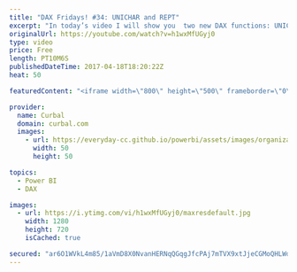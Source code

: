 ```yaml
---
title: "DAX Fridays! #34: UNICHAR and REPT"
excerpt: "In today’s video I will show you  two new DAX functions: UNICHAR and REPT  UNICHAR DAX function allows you to display unicode symbols in Power BI and Excel.   REPT allows you to repeat text using DAX.  With both functions you can create a star rating visualization among other cool things.  Chris Web"
originalUrl: https://youtube.com/watch?v=h1wxMfUGyj0
type: video
price: Free
length: PT10M6S
publishedDateTime: 2017-04-18T18:20:22Z
heat: 50

featuredContent: "<iframe width=\"800\" height=\"500\" frameborder=\"0\" src=\"https://www.youtube.com/embed/h1wxMfUGyj0\" allow=\"accelerometer; autoplay; encrypted-media; gyroscope; picture-in-picture\" allowfullscreen></iframe>"

provider:
  name: Curbal
  domain: curbal.com
  images:
    - url: https://everyday-cc.github.io/powerbi/assets/images/organizations/curbal.com-50x50.jpg
      width: 50
      height: 50

topics:
  - Power BI
  - DAX

images:
  - url: https://i.ytimg.com/vi/h1wxMfUGyj0/maxresdefault.jpg
    width: 1280
    height: 720
    isCached: true

secured: "ar6O1WVkL4m85/1aVmD8X0NvanHERNqQGqgJfcPAj7mTVX9xtJjeCGMoQHLWdKjtUD6gs3XVLHjmshYcjLLFFkIG9rvrF4LdtdD+0kVxLBKHyzO5/rIKZqEaHnwu5xUn0E1DX8me2gWvpWv//ZDJoAsSgGSQdDdOjTSK/D46I8GCFVXRl5osgCw+GS+bkZkPyEPEUYkAhnyuSYnFRsh/9x83PUk0F9Qw3SK8BNiZOoDxxfF8alwOTaF0yuXJi3gzQhSIfH3CE9D8ZmNhuD5S4TYnsQssKcG5KaXYkEB89jkLkfpaLwwra6/7+o7nM6htjYoOYXLlvT5q/fXmycwTGOnREBuikuMmYv39BtNAKNEL0eA2651h3zQzwLpy5b1256LvfnQURZCv90Gwdw9oSEcVAt7F40tVeqVlc1WQIJ8=;5TDjLb1Zu3P5tMFY+krtow=="
---
```


